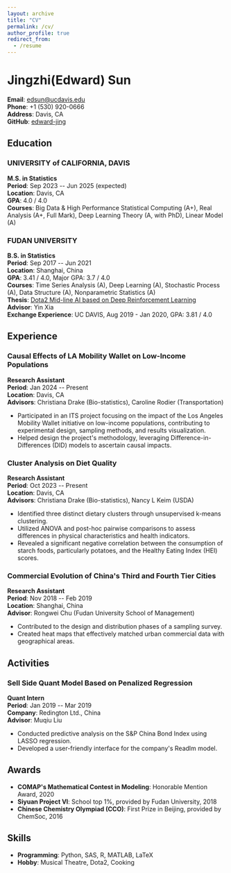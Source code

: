 ```yaml
---
layout: archive
title: "CV"
permalink: /cv/
author_profile: true
redirect_from:
  - /resume
---
```


# Jingzhi(Edward) Sun

**Email**: [edsun@ucdavis.edu](mailto:edsun@ucdavis.edu)  
**Phone**: +1 (530) 920-0666  
**Address**: Davis, CA  
**GitHub**: [edward-jing](https://github.com/edward-jing)

## Education

### UNIVERSITY of CALIFORNIA, DAVIS
**M.S. in Statistics**  
**Period**: Sep 2023 -- Jun 2025 (expected)  
**Location**: Davis, CA  
**GPA**: 4.0 / 4.0  
**Courses**: Big Data & High Performance Statistical Computing (A+), Real Analysis (A+, Full Mark), Deep Learning Theory (A, with PhD), Linear Model (A)

### FUDAN UNIVERSITY
**B.S. in Statistics**  
**Period**: Sep 2017 -- Jun 2021  
**Location**: Shanghai, China  
**GPA**: 3.41 / 4.0, Major GPA: 3.7 / 4.0  
**Courses**: Time Series Analysis (A), Deep Learning (A), Stochastic Process (A), Data Structure (A), Nonparametric Statistics (A)  
**Thesis**: [Dota2 Mid-line AI based on Deep Reinforcement Learning](https://www.fdsm.fudan.edu.cn/En/preview.html?UID=012108)  
**Advisor**: Yin Xia  
**Exchange Experience**: UC DAVIS, Aug 2019 - Jan 2020, GPA: 3.81 / 4.0

## Experience

### Causal Effects of LA Mobility Wallet on Low-Income Populations
**Research Assistant**  
**Period**: Jan 2024 -- Present  
**Location**: Davis, CA  
**Advisors**: Christiana Drake (Bio-statistics), Caroline Rodier (Transportation)  
- Participated in an ITS project focusing on the impact of the Los Angeles Mobility Wallet initiative on low-income populations, contributing to experimental design, sampling methods, and results visualization.
- Helped design the project's methodology, leveraging Difference-in-Differences (DID) models to ascertain causal impacts.

### Cluster Analysis on Diet Quality
**Research Assistant**  
**Period**: Oct 2023 -- Present  
**Location**: Davis, CA  
**Advisors**: Christiana Drake (Bio-statistics), Nancy L Keim (USDA)  
- Identified three distinct dietary clusters through unsupervised k-means clustering.
- Utilized ANOVA and post-hoc pairwise comparisons to assess differences in physical characteristics and health indicators.
- Revealed a significant negative correlation between the consumption of starch foods, particularly potatoes, and the Healthy Eating Index (HEI) scores.

### Commercial Evolution of China's Third and Fourth Tier Cities
**Research Assistant**  
**Period**: Nov 2018 -- Feb 2019  
**Location**: Shanghai, China  
**Advisor**: Rongwei Chu (Fudan University School of Management)  
- Contributed to the design and distribution phases of a sampling survey.
- Created heat maps that effectively matched urban commercial data with geographical areas.

## Activities

### Sell Side Quant Model Based on Penalized Regression
**Quant Intern**  
**Period**: Jan 2019 -- Mar 2019  
**Company**: Redington Ltd., China  
**Advisor**: Muqiu Liu  
- Conducted predictive analysis on the S&P China Bond Index using LASSO regression.
- Developed a user-friendly interface for the company's Readlm model.

## Awards

- **COMAP's Mathematical Contest in Modeling**: Honorable Mention Award, 2020
- **Siyuan Project VI**: School top 1%, provided by Fudan University, 2018
- **Chinese Chemistry Olympiad (CCO)**: First Prize in Beijing, provided by ChemSoc, 2016

## Skills

- **Programming**: Python, SAS, R, MATLAB, LaTeX
- **Hobby**: Musical Theatre, Dota2, Cooking
